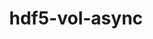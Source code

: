 ---
title: "hdf5-vol-async"
layout: cache
categories: [package, develop-2025-04-13]
meta: {"compilers": ["cce@18.0.0", "gcc@11.1.0", "gcc@11.4.0", "intel-oneapi-compilers@2025.1.0"], "num_specs": 8, "num_specs_by_stack": {"data-vis-sdk": 1, "e4s": 2, "e4s-cray-rhel": 1, "e4s-neoverse-v2": 2, "e4s-oneapi": 1, "e4s-rocm-external": 1, "root": 8}, "oss": ["rhel8", "ubuntu20.04", "ubuntu22.04"], "platforms": ["linux"], "stacks": ["data-vis-sdk", "e4s", "e4s-cray-rhel", "e4s-neoverse-v2", "e4s-oneapi", "e4s-rocm-external", "root"], "targets": ["neoverse_v2", "x86_64_v3"], "versions": ["1.7"]}
spec_details: [{"compiler": "intel-oneapi-compilers@2025.1.0", "hash": "75tkmwbdqice4wuykhd6s3yys2jh5ecd", "os": "ubuntu22.04", "platform": "linux", "size": "-", "stacks": ["e4s-oneapi", "root"], "target": "x86_64_v3", "variants": ["build_system=cmake", "build_type=Release", "generator=make", "~ipo", "~memcpy"], "versions": ["1.7"]}, {"compiler": "gcc@11.4.0", "hash": "emyv7ubaoktq3oer5vdvu2c6sj5nkphr", "os": "ubuntu22.04", "platform": "linux", "size": "-", "stacks": ["e4s", "root"], "target": "x86_64_v3", "variants": ["build_system=cmake", "build_type=Release", "generator=make", "~ipo", "~memcpy"], "versions": ["1.7"]}, {"compiler": "gcc@11.4.0", "hash": "faqhad6bbwjgex6o33mqzfudpthl5svb", "os": "ubuntu22.04", "platform": "linux", "size": "-", "stacks": ["e4s-neoverse-v2", "root"], "target": "neoverse_v2", "variants": ["build_system=cmake", "build_type=Release", "generator=make", "~ipo", "~memcpy"], "versions": ["1.7"]}, {"compiler": "cce@18.0.0", "hash": "h4rxy5n7brlsqboiiqurwsmydixagqxy", "os": "rhel8", "platform": "linux", "size": "-", "stacks": ["e4s-cray-rhel", "root"], "target": "x86_64_v3", "variants": ["build_system=cmake", "build_type=Release", "generator=make", "~ipo", "~memcpy"], "versions": ["1.7"]}, {"compiler": "gcc@11.4.0", "hash": "mm2gno2jysbb3iqgghps6prsv3bacext", "os": "ubuntu22.04", "platform": "linux", "size": "-", "stacks": ["e4s-neoverse-v2", "root"], "target": "neoverse_v2", "variants": ["build_system=cmake", "build_type=Release", "generator=make", "~ipo", "~memcpy"], "versions": ["1.7"]}, {"compiler": "gcc@11.1.0", "hash": "njlw42j27veb6onhunomliqwwn27om4k", "os": "ubuntu20.04", "platform": "linux", "size": "-", "stacks": ["data-vis-sdk", "root"], "target": "x86_64_v3", "variants": ["build_system=cmake", "build_type=Release", "generator=make", "~ipo", "~memcpy"], "versions": ["1.7"]}, {"compiler": "gcc@11.4.0", "hash": "nst2d3uqyxm63ycpm4a7kypn75wylsq3", "os": "ubuntu22.04", "platform": "linux", "size": "-", "stacks": ["e4s-rocm-external", "root"], "target": "x86_64_v3", "variants": ["build_system=cmake", "build_type=Release", "generator=make", "~ipo", "~memcpy"], "versions": ["1.7"]}, {"compiler": "gcc@11.4.0", "hash": "z5uvdrmqa5nllsrlgmtupg2pkmyywcqc", "os": "ubuntu22.04", "platform": "linux", "size": "-", "stacks": ["e4s", "root"], "target": "x86_64_v3", "variants": ["build_system=cmake", "build_type=Release", "generator=make", "~ipo", "~memcpy"], "versions": ["1.7"]}]
---